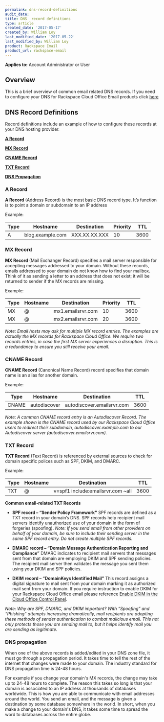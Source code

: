 ```yaml
---
permalink: dns-record-definitions
audit_date:
title: DNS  record definitions
type: article
created_date: '2017-05-17'
created_by: William Loy
last_modified_date: '2017-05-22'
last_modified_by: William Loy
product: Rackspace Email
product_url: rackspace-email
---
```


**Applies to:** Account Administrator or User


## Overview
This is a brief overview of common email related DNS records. If you need to configure your DNS for Rackspace Cloud Office Email products click [here](https://support.rackspace.com/how-to/set-up-dns-records-for-cloud-office-email-and-skype-for-business)

## DNS Record Definitions
 Record definitions include an example of how to configure these records at your DNS hosting provider.


[**A Record**](#a-record)

[**MX Record**](#mx-record)

[**CNAME Record**](#cname-record)

[**TXT Record**](#txt-record)

[**DNS Propagation**](#dns-propagation)


### A Record  
**A Record** (Address Record) is the most basic DNS record type. It’s function is to point a domain or subdomain to an IP address

Example:

|Type    |Hostname          |Destination    |Priority    |TTL    |
|--------|------------------|---------------|------------|-------|        
|A       |blog.example.com  |XXX.XX.XX.XXX  |10          |3600   |

### MX Record
**MX Record** (Mail Exchanger Record) specifies a mail server responsible for accepting messages addressed to your domain. Without these records, emails addressed to your domain do not know how to find your mailbox.  Think of it as sending a letter to an address that does not exist; it will be returned to sender if the MX records are missing.

Example:

|Type    |Hostname          |Destination        |Priority    |TTL    |
|--------|------------------|-------------------|------------|-------|        
|MX      |         @        |mx1.emailsrvr.com  |10          |3600   |
|MX      |         @        |mx2.emailsrvr.com  |20          |3600   |

*Note: Email hosts may ask for multiple MX record entries. The examples are actually the MX records for Rackspace Cloud Office. We require two records entries, in case the first MX server experiences a disruption. This is a redundancy to ensure you still receive your email.*

### CNAME Record
**CNAME Record** (Canonical Name Record) record specifies that domain name is an alias for another domain.

Example:

|Type    |Hostname                  |Destination                 |TTL    |
|--------|--------------------------|----------------------------|-------|        
|CNAME   |autodiscover              |autodiscover.emailsrvr.com  |3600   |


*Note: A common CNAME record entry is an Autodiscover Record. The example shown is the CNAME record used by our Rackspace Cloud Office users to redirect their subdomain, autodiscover.example.com to our Autodiscover server (autodiscover.emailsrvr.com).*

### TXT Record
**TXT Record** (Text Record) is referenced by external sources to check for domain specific polices such as SPF, DKIM, and DMARC.

Example:

|Type    |Hostname                  |Destination                            |TTL    |
|--------|--------------------------|---------------------------------------|-------|        
|TXT     |           @              |v=spf1 include:emailsrvr.com ~all      |3600   |

**Common email-related TXT Records**

-	**SPF record – “Sender Policy Framework"** SPF records are defined as a TXT record in your domain’s DNS. SPF records help recipient mail servers identify unauthorized use of your domain in the form of forgeries (spoofing).
*Note: If you send email from other providers on behalf of your domain, be sure to include their sending server in the same SPF record entry. Do not create multiple SPF records.*

-	**DMARC record – “Domain Message Authentication Reporting and Compliance”**  DMARC indicates to recipient mail servers that messages sent from that domain are employing DKIM and SPF sending policies. The recipient mail server then validates the message you sent them using your DKIM and SPF policies.

-	**DKIM record – “DomainKeys Identified Mail”**  This record assigns a digital signature to mail sent from your domain marking it as authorized mail sent from your domain. If you require instruction to enable DKIM for your Rackspace Cloud Office email please reference [Enable DKIM in the Cloud Office Control Panel](https://support.rackspace.com/how-to/enable-dkim-in-the-cloud-office-control-panel/).

*Note: Why are SPF, DMARC, and DKIM important?  With “Spoofing” and “Phishing” attempts increasing dramatically, mail recipients are adopting these methods of sender authentication to combat malicious email. This not only protects those you are sending mail to, but it helps identify mail you are sending as legitimate.*

### DNS propagation
When one of the above records is added/edited in your DNS zone file, it must go through a propagation period.
It takes time to tell the rest of the internet that changes were made to your domain. The industry standard for DNS propagation time is 24-48 hours.

For example if you change your domain's MX records, the change may take up to 24-48 hours to complete. The reason this takes so long is that your domain is associated to an IP address at thousands of databases worldwide. This is how you are able to communicate with email addresses around the world. You send an email, and the message is given a destination by some database somewhere in the world. In short, when you make a change to your domain's DNS, it takes some time to spread the word to databases across the entire globe.
